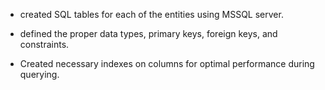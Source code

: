 - created SQL tables for each of the entities using MSSQL server.

- defined the proper data types, primary keys, foreign keys, and constraints.

- Created necessary indexes on columns for optimal performance during querying.
